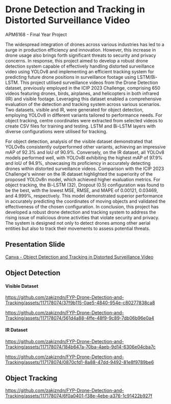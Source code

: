 
# Drone Detection and Tracking in Distorted Surveillance Video

APM6168 - Final Year Project

The widespread integration of drones across various industries has led to a surge in production efficiency and innovation. However, this increase in drone usage also brings forth significant threats to security and privacy concerns. In response, this project aimed to develop a robust drone detection system capable of effectively handling distorted surveillance video using YOLOv8 and implementing an efficient tracking system for predicting future drone positions in surveillance footage using LSTM/Bi-LSTM. This project utilised surveillance videos from the Drone Detection dataset, previously employed in the ICIP 2023 Challenge, comprising 650 videos featuring drones, birds, airplanes, and helicopters in both infrared (IR) and visible footage. Leveraging this dataset enabled a comprehensive evaluation of the detection and tracking system across various scenarios. Two datasets, visible and IR, were generated for object detection, employing YOLOv8 in different variants tailored to performance needs. For object tracking, centre coordinates were extracted from selected videos to create CSV files for training and testing. LSTM and Bi-LSTM layers with diverse configurations were utilised for tracking.

For object detection, analysis of the visible dataset demonstrated that YOLOv8s consistently outperformed other variants, achieving an impressive mAP of 92.3% and IoU of 90.9%. Conversely, on the IR dataset, all YOLOv8 models performed well, with YOLOv8l exhibiting the highest mAP of 97.9% and IoU of 94.9%, showcasing its proficiency in accurately detecting drones within distorted surveillance videos. Comparison with the ICIP 2023 Challenge's winner on the IR dataset highlighted the superiority of the proposed YOLOv8n model, which achieved higher evaluation metrics. For object tracking, the Bi-LSTM (32), Dropout (0.5) configuration was found to be the best, with the lowest MSE, RMSE, and MAPE of 0.00121, 0.03469, and 4.999%, respectively. This model demonstrated superior performance in accurately predicting the coordinates of moving objects and validated the effectiveness of the chosen configuration. In conclusion, this project has developed a robust drone detection and tracking system to address the rising issue of malicious drone activities that violate security and privacy. The system is designed not only to detect drones among other aerial entities but also to track their movements to assess potential threats.

## Presentation Slide 
[Canva - Object Detection and Tracking in Distorted Surveillance Video](https://www.canva.com/design/DAGHnztRQ3Y/ULN1ImqI7U4MAwR8lXzcXw/edit?utm_content=DAGHnztRQ3Y&utm_campaign=designshare&utm_medium=link2&utm_source=sharebutton)

## Object Detection

#### Visible Dataset

https://github.com/zakizndn/FYP-Drone-Detection-and-Tracking/assets/117178074/37f9b115-0ae5-4840-954e-c80277838ca8

https://github.com/zakizndn/FYP-Drone-Detection-and-Tracking/assets/117178074/561d4a88-4ffe-48f9-9c89-7db06b96e0a4

#### IR Dataset

https://github.com/zakizndn/FYP-Drone-Detection-and-Tracking/assets/117178074/184b647a-70ba-4aeb-9d14-6306e04cba7c

https://github.com/zakizndn/FYP-Drone-Detection-and-Tracking/assets/117178074/0870cfd1-8a88-47dd-9492-81e8f9789be6

## Object Tracking

https://github.com/zakizndn/FYP-Drone-Detection-and-Tracking/assets/117178074/6f0a0401-f38e-4ebe-a376-1c91422b927f

